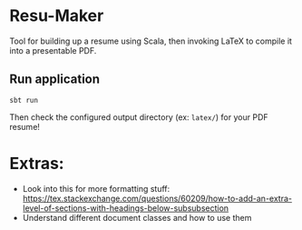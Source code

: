 # Resu-Maker

Tool for building up a resume using Scala, then invoking LaTeX to compile it into a presentable PDF.

## Run application

```shell
sbt run
```

Then check the configured output directory (ex: `latex/`) for your PDF resume!


# Extras:
- Look into this for more formatting stuff: https://tex.stackexchange.com/questions/60209/how-to-add-an-extra-level-of-sections-with-headings-below-subsubsection
- Understand different document classes and how to use them
